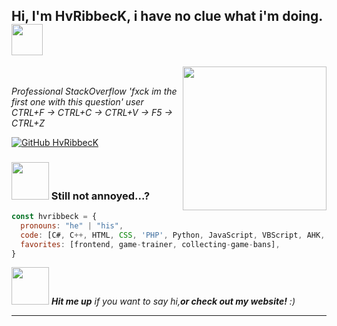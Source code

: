 <h2> Hi, I'm HvRibbecK, i have no clue what i'm doing. <img src="https://media.giphy.com/media/WsvbZxS6Se8wAa41p2/giphy.gif" width="50"></h2>
<img align='right' src="https://media.giphy.com/media/RllkJm29UqoYof1uw7/giphy.gif" width="230">
</br><p><em>Professional StackOverflow 'fxck im the first one with this question' user
</br>CTRL+F -> CTRL+C -> CTRL+V -> F5 -> CTRL+Z</em></p>

[![GitHub HvRibbecK](https://img.shields.io/github/followers/hvribbeck?label=follow&style=social)](https://github.com/HvRibbecK)

### <img src="https://media.giphy.com/media/WQCo6cQ6oa1vEFYtmA/giphy.gif" width="60"> Still not annoyed...?  

```javascript
const hvribbeck = {
  pronouns: "he" | "his",
  code: [C#, C++, HTML, CSS, 'PHP', Python, JavaScript, VBScript, AHK, AutoIt],
  favorites: [frontend, game-trainer, collecting-game-bans],
}
```

<img src="https://media.giphy.com/media/JrGbJJlUnbNLY3XZak/giphy.gif" width="60"> <em><b>Hit me up</b> if you want to say hi,<b>or check out my website!</b> :)</em>

---
